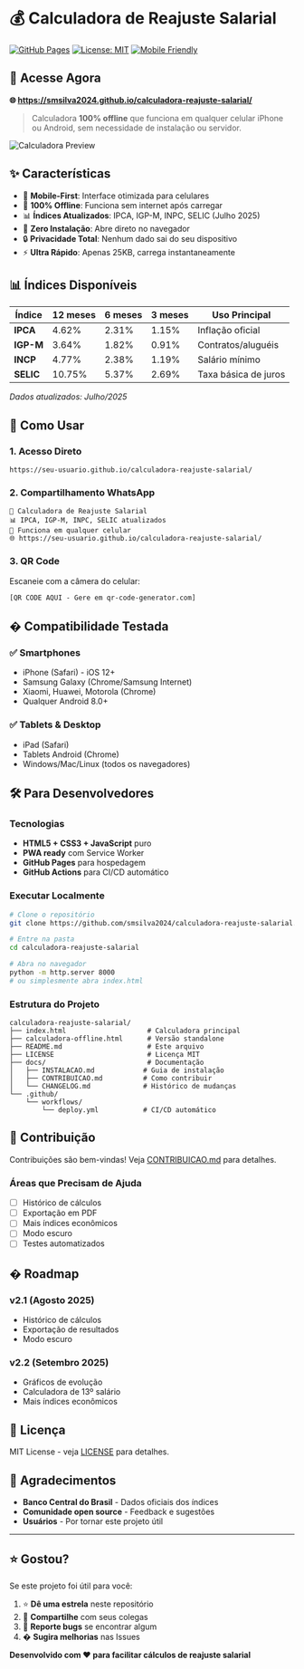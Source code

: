 # 💰 Calculadora de Reajuste Salarial

[![GitHub Pages](https://img.shields.io/badge/GitHub%20Pages-Live-brightgreen)](https://smsilva2024.github.io/calculadora-reajuste-salarial/)
[![License: MIT](https://img.shields.io/badge/License-MIT-yellow.svg)](LICENSE)
[![Mobile Friendly](https://img.shields.io/badge/Mobile-Friendly-blue)](https://smsilva2024.github.io/calculadora-reajuste-salarial/)

## 🚀 Acesse Agora

**🌐 https://smsilva2024.github.io/calculadora-reajuste-salarial/**

> Calculadora **100% offline** que funciona em qualquer celular iPhone ou Android, sem necessidade de instalação ou servidor.

![Calculadora Preview](https://via.placeholder.com/600x400/4CAF50/FFFFFF?text=Calculadora+de+Reajuste+Salarial)

## ✨ Características

- 📱 **Mobile-First**: Interface otimizada para celulares
- 🚀 **100% Offline**: Funciona sem internet após carregar
- 📊 **Índices Atualizados**: IPCA, IGP-M, INPC, SELIC (Julho 2025)
- 💾 **Zero Instalação**: Abre direto no navegador
- 🔒 **Privacidade Total**: Nenhum dado sai do seu dispositivo
- ⚡ **Ultra Rápido**: Apenas 25KB, carrega instantaneamente

## 📊 Índices Disponíveis

| Índice | 12 meses | 6 meses | 3 meses | Uso Principal |
|--------|----------|---------|---------|---------------|
| **IPCA** | 4.62% | 2.31% | 1.15% | Inflação oficial |
| **IGP-M** | 3.64% | 1.82% | 0.91% | Contratos/aluguéis |
| **INCP** | 4.77% | 2.38% | 1.19% | Salário mínimo |
| **SELIC** | 10.75% | 5.37% | 2.69% | Taxa básica de juros |

*Dados atualizados: Julho/2025*

## 🎯 Como Usar

### 1. Acesso Direto
```
https://seu-usuario.github.io/calculadora-reajuste-salarial/
```

### 2. Compartilhamento WhatsApp
```
🧮 Calculadora de Reajuste Salarial
📊 IPCA, IGP-M, INPC, SELIC atualizados
📱 Funciona em qualquer celular
🌐 https://seu-usuario.github.io/calculadora-reajuste-salarial/
```

### 3. QR Code
Escaneie com a câmera do celular:
```
[QR CODE AQUI - Gere em qr-code-generator.com]
```

## � Compatibilidade Testada

### ✅ Smartphones
- iPhone (Safari) - iOS 12+
- Samsung Galaxy (Chrome/Samsung Internet)
- Xiaomi, Huawei, Motorola (Chrome)
- Qualquer Android 8.0+

### ✅ Tablets & Desktop
- iPad (Safari)
- Tablets Android (Chrome)
- Windows/Mac/Linux (todos os navegadores)

## 🛠️ Para Desenvolvedores

### Tecnologias
- **HTML5 + CSS3 + JavaScript** puro
- **PWA ready** com Service Worker
- **GitHub Pages** para hospedagem
- **GitHub Actions** para CI/CD automático

### Executar Localmente
```bash
# Clone o repositório
git clone https://github.com/smsilva2024/calculadora-reajuste-salarial.git

# Entre na pasta
cd calculadora-reajuste-salarial

# Abra no navegador
python -m http.server 8000
# ou simplesmente abra index.html
```

### Estrutura do Projeto
```
calculadora-reajuste-salarial/
├── index.html                    # Calculadora principal
├── calculadora-offline.html      # Versão standalone
├── README.md                     # Este arquivo
├── LICENSE                       # Licença MIT
├── docs/                         # Documentação
│   ├── INSTALACAO.md            # Guia de instalação
│   ├── CONTRIBUICAO.md          # Como contribuir
│   └── CHANGELOG.md             # Histórico de mudanças
└── .github/
    └── workflows/
        └── deploy.yml           # CI/CD automático
```

## 🤝 Contribuição

Contribuições são bem-vindas! Veja [CONTRIBUICAO.md](docs/CONTRIBUICAO.md) para detalhes.

### Áreas que Precisam de Ajuda
- [ ] Histórico de cálculos
- [ ] Exportação em PDF
- [ ] Mais índices econômicos
- [ ] Modo escuro
- [ ] Testes automatizados

## � Roadmap

### v2.1 (Agosto 2025)
- Histórico de cálculos
- Exportação de resultados
- Modo escuro

### v2.2 (Setembro 2025)
- Gráficos de evolução
- Calculadora de 13º salário
- Mais índices econômicos

## 📄 Licença

MIT License - veja [LICENSE](LICENSE) para detalhes.

## 🌟 Agradecimentos

- **Banco Central do Brasil** - Dados oficiais dos índices
- **Comunidade open source** - Feedback e sugestões
- **Usuários** - Por tornar este projeto útil

---

## ⭐ Gostou?

Se este projeto foi útil para você:

1. ⭐ **Dê uma estrela** neste repositório
2. 🔗 **Compartilhe** com seus colegas
3. 🐛 **Reporte bugs** se encontrar algum
4. � **Sugira melhorias** nas Issues

**Desenvolvido com ❤️ para facilitar cálculos de reajuste salarial**
